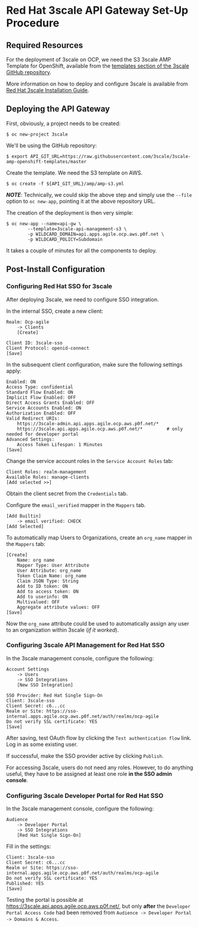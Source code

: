 Red Hat 3scale API Gateway Set-Up Procedure
===========================================

Required Resources
------------------

For the deployment of 3scale on OCP, we need the S3 3scale AMP Template for
OpenShift, available from the
[templates section of the 3scale GitHub repository](https://github.com/3scale/3scale-amp-openshift-templates).

More information on how to deploy and configure 3scale is available from
[Red Hat 3scale Installation Guide](https://access.redhat.com/documentation/en-us/red_hat_3scale_api_management/2.5/html-single/installing_3scale/index).

Deploying the API Gateway
-------------------------

First, obviously, a project needs to be created:

    $ oc new-project 3scale

We'll be using the GitHub repository:

    $ export API_GIT_URL=https://raw.githubusercontent.com/3scale/3scale-amp-openshift-templates/master

Create the template. We need the S3 template on AWS.

    $ oc create -f ${API_GIT_URL}/amp/amp-s3.yml

***NOTE***: Technically, we could skip the above step and simply use the
``--file`` option to ``oc new-app``, pointing it at the above repository URL.

The creation of the deployment is then very simple:

    $ oc new-app --name=api-gw \
            --template=3scale-api-management-s3 \
            -p WILDCARD_DOMAIN=api.apps.agile.ocp.aws.p0f.net \
            -p WILDCARD_POLICY=Subdomain

It takes a couple of minutes for all the components to deploy.

Post-Install Configuration
--------------------------

### Configuring Red Hat SSO for 3scale

After deploying 3scale, we need to configure SSO integration.

In the internal SSO, create a new client:

    Realm: Ocp-agile
        -> Clients
        [Create]

    Client ID: 3scale-sso
    Client Protocol: openid-connect
    [Save]

In the subsequent client configuration, make sure the following settings apply:

    Enabled: ON
    Access Type: confidential
    Standard Flow Enabled: ON
    Implicit Flow Enabled: OFF
    Direct Access Grants Enabled: OFF
    Service Accounts Enabled: ON
    Authorization Enabled: OFF
    Valid Redirect URIs:
        https://3scale-admin.api.apps.agile.ocp.aws.p0f.net/*
        https://3scale.api.apps.agile.ocp.aws.p0f.net/*         # only needed for developer portal
    Advanced Settings:
        Access Token Lifespan: 1 Minutes
    [Save]

Change the service account roles in the ``Service Account Roles`` tab:

    Client Roles: realm-management
    Available Roles: manage-clients
    [Add selected >>]

Obtain the client secret from the ``Credentials`` tab.

Configure the ``email_verified`` mapper in the ``Mappers`` tab.

    [Add Builtin]
        -> email verified: CHECK
    [Add Selected]

To automatically map Users to Organizations, create an ``org_name`` mapper in
the ``Mappers`` tab:

    [Create]
        Name: org name
        Mapper Type: User Attribute
        User Attribute: org_name
        Token Claim Name: org_name
        Claim JSON Type: String
        Add to ID token: ON
        Add to access token: ON
        Add to userinfo: ON
        Multivalued: OFF
        Aggregate attribute values: OFF
    [Save]

Now the ``org_name`` attribute could be used to automatically assign any user
to an organization within 3scale (*if it worked*).

### Configuring 3scale API Management for Red Hat SSO

In the 3scale management console, configure the following:

    Account Settings
        -> Users
        -> SSO Integrations
        [New SSO Integration]

    SSO Provider: Red Hat Single Sign-On
    Client: 3scale-sso
    Client Secret: c6...cc
    Realm or Site: https://sso-internal.apps.agile.ocp.aws.p0f.net/auth/realms/ocp-agile
    Do not verify SSL certificate: YES
    [Save]

After saving, test OAuth flow by clicking the ``Test authentication flow``
link. Log in as some existing user.

If successful, make the SSO provider active by clicking ``Publish``.

For accessing 3scale, users do not need any roles. However, to do anything
useful, they have to be assigned at least one role **in the SSO admin
console**.

### Configuring 3scale Developer Portal for Red Hat SSO

In the 3scale management console, configure the following:

    Audience
        -> Developer Portal
        -> SSO Integrations
        [Red Hat Single Sign-On]

Fill in the settings:

    Client: 3scale-sso
    Client Secret: c6...cc
    Realm or Site: https://sso-internal.apps.agile.ocp.aws.p0f.net/auth/realms/ocp-agile
    Do not verify SSL certificate: YES
    Published: YES
    [Save]

Testing the portal is possible at
<https://3scale.api.apps.agile.ocp.aws.p0f.net/>, but only **after** the
``Developer Portal Access Code`` had been removed from ``Audience -> Developer
Portal -> Domains & Access``.

